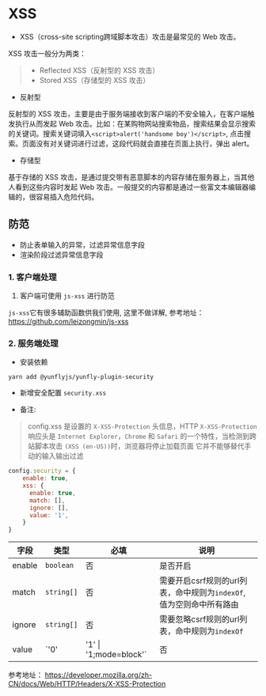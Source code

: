 # XSS

* XSS（cross-site scripting跨域脚本攻击）攻击是最常见的 Web 攻击。

XSS 攻击一般分为两类：

> * Reflected XSS（反射型的 XSS 攻击）
> * Stored XSS（存储型的 XSS 攻击）

* 反射型

反射型的 XSS 攻击，主要是由于服务端接收到客户端的不安全输入，在客户端触发执行从而发起 Web 攻击。比如：在某购物网站搜索物品，搜索结果会显示搜索的关键词。搜索关键词填入`<script>alert('handsome boy')</script>`, 点击搜索。页面没有对关键词进行过滤，这段代码就会直接在页面上执行，弹出 alert。

* 存储型

基于存储的 XSS 攻击，是通过提交带有恶意脚本的内容存储在服务器上，当其他人看到这些内容时发起 Web 攻击。一般提交的内容都是通过一些富文本编辑器编辑的，很容易插入危险代码。

## 防范

* 防止表单输入的异常，过滤异常信息字段
* 渲染阶段过滤异常信息字段

### 1. 客户端处理

1. 客户端可使用 `js-xss` 进行防范

`js-xss`它有很多辅助函数供我们使用, 这里不做详解, 参考地址： <https://github.com/leizongmin/js-xss>

### 2. 服务端处理

* 安装依赖

```shell
yarn add @yunflyjs/yunfly-plugin-security
```

* 新增安全配置 `security.xss`

* 备注:

> config.xss 是设置的 `X-XSS-Protection` 头信息，HTTP `X-XSS-Protection` 响应头是 `Internet Explorer`，`Chrome` 和 `Safari` 的一个特性，当检测到跨站脚本攻击 `(XSS (en-US))`时，浏览器将停止加载页面
> 它并不能够替代手动的输入输出过滤

```js filename="src/config/config.default.ts" {3-8}
config.security = {
    enable: true,
    xss: {
      enable: true,
      match: [],
      ignore: [],
      value: '1',
    }
}
```

| 字段 | 类型 | 必填 |说明 |
| ------ | ------ |------ | ------ |
| enable | `boolean` | 否 | 是否开启 |
| match | `string[]` | 否 | 需要开启csrf规则的url列表，命中规则为`indexOf`, 值为空则命中所有路由 |
| ignore | `string[]` | 否 | 需要忽略csrf规则的url列表，命中规则为`indexOf` |
| value | `'0' | '1' \| '1;mode=block'` | 否 | xss保护类型 |

参考地址： <https://developer.mozilla.org/zh-CN/docs/Web/HTTP/Headers/X-XSS-Protection>

